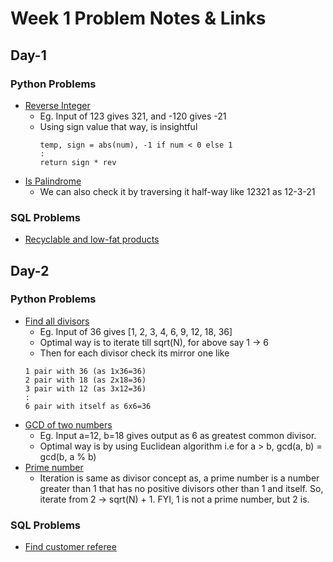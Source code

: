 # Week 1 Problem Notes & Links

## Day-1
### Python Problems
- [Reverse Integer](https://leetcode.com/problems/reverse-integer/description/)
    + Eg. Input of 123 gives 321, and -120 gives -21
    + Using sign value that way, is insightful
        ```
        temp, sign = abs(num), -1 if num < 0 else 1
        :
        return sign * rev
        ```
- [Is Palindrome](https://leetcode.com/problems/palindrome-number/description/)
    + We can also check it by traversing it half-way like 12321 as 12-3-21
### SQL Problems
- [Recyclable and low-fat products](https://leetcode.com/problems/recyclable-and-low-fat-products/?envType=study-plan-v2&envId=top-sql-50)

## Day-2
### Python Problems
- [Find all divisors](https://www.geeksforgeeks.org/problems/number-of-factors1435/1)
    + Eg. Input of 36 gives [1, 2, 3, 4, 6, 9, 12, 18, 36]
    + Optimal way is to iterate till sqrt(N), for above say 1 -> 6
    + Then for each divisor check its mirror one like 
    ```
    1 pair with 36 (as 1x36=36)
    2 pair with 18 (as 2x18=36)
    3 pair with 12 (as 3x12=36)
    :
    6 pair with itself as 6x6=36
    ```
- [GCD of two numbers](https://www.geeksforgeeks.org/problems/gcd-of-two-numbers3459/1)
    + Eg. Input a=12, b=18 gives output as 6 as greatest common divisor.
    + Optimal way is by using Euclidean algorithm i.e for a > b, gcd(a, b) = gcd(b, a % b)
- [Prime number](https://www.geeksforgeeks.org/problems/prime-number2314/1)
    + Iteration is same as divisor concept as, a prime number is a number greater than 1 that has no positive divisors other than 1 and itself. So, iterate from 2 -> sqrt(N) + 1. FYI, 1 is not a prime number, but 2 is.
### SQL Problems
- [Find customer referee](https://leetcode.com/problems/find-customer-referee/?envType=study-plan-v2&envId=top-sql-50)

